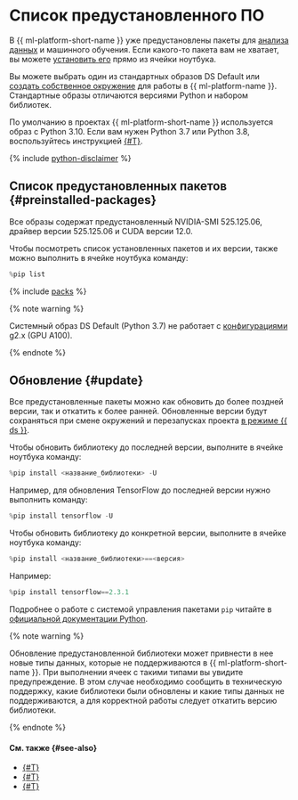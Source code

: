 # Список предустановленного ПО

В {{ ml-platform-short-name }} уже предустановлены пакеты для [анализа данных](../../glossary/data-analytics.md) и машинного обучения. Если какого-то пакета вам не хватает, вы можете [установить его](../operations/projects/install-dependencies.md) прямо из ячейки ноутбука.

Вы можете выбрать один из стандартных образов DS Default или [создать собственное окружение](../operations/user-images.md) для работы в {{ ml-platform-name }}. Стандартные образы отличаются версиями Python и набором библиотек.

По умолчанию в проектах {{ ml-platform-short-name }} используется образ с Python 3.10. Если вам нужен Python 3.7 или Python 3.8, воспользуйтесь инструкцией [{#T}](../operations/projects/python-version.md).

{% include [python-disclaimer](../../_includes/datasphere/python-disclaimer.md) %}

## Список предустановленных пакетов {#preinstalled-packages}

Все образы содержат предустановленный NVIDIA-SMI 525.125.06, драйвер версии 525.125.06 и CUDA версии 12.0.

Чтобы посмотреть список установленных пакетов и их версии, также можно выполнить в ячейке ноутбука команду:

```js
%pip list
```

{% include [packs](../../_includes/datasphere/migration/preinstalled-packs.md) %}

{% note warning %}

Системный образ DS Default (Python 3.7) не работает с [конфигурациями](configurations.md) g2.x (GPU A100).

{% endnote %}

## Обновление {#update}

Все предустановленные пакеты можно как обновить до более поздней версии, так и откатить к более ранней.
Обновленные версии будут сохраняться при смене окружений и перезапусках проекта [в режиме {{ ds }}](project.md#serverless).

Чтобы обновить библиотеку до последней версии, выполните в ячейке ноутбука команду:

```js
%pip install <название_библиотеки> -U
```

Например, для обновления TensorFlow до последней версии нужно выполнить команду:

```js
%pip install tensorflow -U
```

Чтобы обновить библиотеку до конкретной версии, выполните в ячейке ноутбука команду:

```js
%pip install <название_библиотеки>==<версия>
```

Например:

```js
%pip install tensorflow==2.3.1
```

Подробнее о работе с системой управления пакетами `pip` читайте в [официальной документации Python](https://docs.python.org/3/installing/index.html).

{% note warning %}

Обновление предустановленной библиотеки может привнести в нее новые типы данных, которые не поддерживаются в {{ ml-platform-short-name }}. При выполнении ячеек с такими типами вы увидите предупреждение. В этом случае необходимо сообщить в техническую поддержку, какие библиотеки были обновлены и какие типы данных не поддерживаются, а для корректной работы следует откатить версию библиотеки.

{% endnote %}

#### См. также {#see-also}

* [{#T}](../operations/projects/install-dependencies.md)
* [{#T}](configurations.md)
* [{#T}](limits.md)